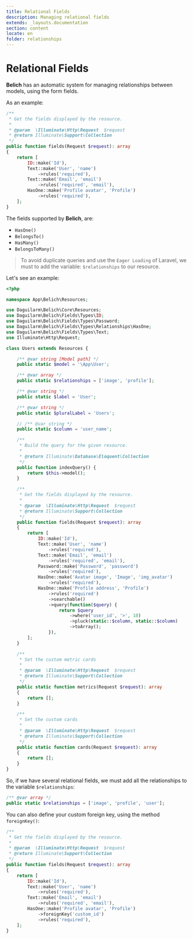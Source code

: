 ```yaml
---
title: Relational Fields
description: Managing relational fields
extends: _layouts.documentation
section: content
locate: en
folder: relationships
---
```


# Relational Fields

**Belich** has an automatic system for managing relationships between models, using the form fields.

As an example:

```php
/**
 * Get the fields displayed by the resource.
 *
 * @param  \Illuminate\Http\Request  $request
 * @return Illuminate\Support\Collection
 */
public function fields(Request $request): array
{
    return [
        ID::make('Id'),
        Text::make('User', 'name')
            ->rules('required'),
        Text::make('Email', 'email')
            ->rules('required', 'email'),
        HasOne::make('Profile avatar', 'Profile')
            ->rules('required'),
    ];
}
```

The fields supported by **Belich**, are:

- `HasOne()`
- `BelongsTo()`
- `HasMany()`
- `BelongsToMany()`

>To avoid duplicate queries and use the `Eager Loading` of Laravel, we must to add the variable: `$relationships` to our resource.

Let's see an example:

```php
<?php

namespace App\Belich\Resources;

use Daguilarm\Belich\Core\Resources;
use Daguilarm\Belich\Fields\Types\ID;
use Daguilarm\Belich\Fields\Types\Password;
use Daguilarm\Belich\Fields\Types\Relationships\HasOne;
use Daguilarm\Belich\Fields\Types\Text;
use Illuminate\Http\Request;

class Users extends Resources {

    /** @var string [Model path] */
    public static $model = '\App\User';

    /** @var array */
    public static $relationships = ['image', 'profile'];

    /** @var string */
    public static $label = 'User';

    /** @var string */
    public static $pluralLabel = 'Users';

    // /** @var string */
    public static $column = 'user_name';

    /**
     * Build the query for the given resource.
     *
     * @return Illuminate\Database\Eloquent\Collection
     */
    public function indexQuery() {
        return $this->model();
    }

    /**
     * Get the fields displayed by the resource.
     *
     * @param  \Illuminate\Http\Request  $request
     * @return Illuminate\Support\Collection
     */
    public function fields(Request $request): array
    {
        return [
            ID::make('Id'),
            Text::make('User', 'name')
                ->rules('required'),
            Text::make('Email', 'email')
                ->rules('required', 'email'),
            Password::make('Password', 'password')
                ->rules('required'),
            HasOne::make('Avatar image', 'Image', 'img_avatar')
                ->rules('required'),
            HasOne::make('Profile address', 'Profile')
                ->rules('required')
                ->searchable()
                ->query(function($query) {
                    return $query
                        ->where('user_id', '>', 10)
                        ->pluck(static::$column, static::$column)
                        ->toArray();
                }),
        ];
    }

    /**
     * Set the custom metric cards
     *
     * @param  \Illuminate\Http\Request  $request
     * @return Illuminate\Support\Collection
     */
    public static function metrics(Request $request): array
    {
        return [];
    }

    /**
     * Set the custom cards
     *
     * @param  \Illuminate\Http\Request  $request
     * @return Illuminate\Support\Collection
     */
    public static function cards(Request $request): array
    {
        return [];
    }
}
```

So, if we have several relational fields, we must add all the relationships to the variable `$relationships`:

```php
/** @var array */
public static $relationships = ['image', 'profile', 'user'];
```

You can also define your custom foreign key, using the method `foreignKey()`:

```php
/**
 * Get the fields displayed by the resource.
 *
 * @param  \Illuminate\Http\Request  $request
 * @return Illuminate\Support\Collection
 */
public function fields(Request $request): array
{
    return [
        ID::make('Id'),
        Text::make('User', 'name')
            ->rules('required'),
        Text::make('Email', 'email')
            ->rules('required', 'email'),
        HasOne::make('Profile avatar', 'Profile')
            ->foreignKey('custom_id')
            ->rules('required'),
    ];
}
```
